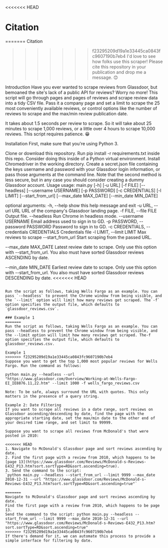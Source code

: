 <<<<<<< HEAD
# Citation
=======
Citation
>>>>>>> f23295209d19a1e33445ca0843fc9607190b7eb4
I'd love to see how folks use this scraper! Please cite this repository in your publication and drop me a message. 😊

Introduction
Have you ever wanted to scrape reviews from Glassdoor, but bemoaned the site's lack of a public API for reviews? Worry no more! This script will go through pages and pages of reviews and scrape review data into a tidy CSV file. Pass it a company page and set a limit to scrape the 25 most conveniently available reviews, or control options like the number of reviews to scrape and the max/min review publication date.

It takes about 1.5 seconds per review to scrape. So it will take about 25 minutes to scrape 1,000 reviews, or a little over 4 hours to scrape 10,000 reviews. This script requires patience. 😁

Installation
First, make sure that you're using Python 3.

Clone or download this repository.
Run pip install -r requirements.txt inside this repo. Consider doing this inside of a Python virtual environment.
Install Chromedriver in the working directory.
Create a secret.json file containing the keys username and password with your Glassdoor login information, or pass those arguments at the command line. Note that the second method is less secure, but in any case you should consider creating a dummy Glassdoor account.
Usage
usage: main.py [-h] [-u URL] [-f FILE] [--headless] [--username USERNAME]
               [-p PASSWORD] [-c CREDENTIALS] [-l LIMIT] [--start_from_url] 
               [--max_date MAX_DATE] [--min_date MIN_DATE]

optional arguments:
  -h, --help                                  show this help message and exit
  -u URL, --url URL                           URL of the company's Glassdoor landing page.
  -f FILE, --file FILE                        Output file.
  --headless                                  Run Chrome in headless mode.
  --username USERNAME                         Email address used to sign in to GD.
  -p PASSWORD, --password PASSWORD            Password to sign in to GD.
  -c CREDENTIALS, --credentials CREDENTIALS   Credentials file
  -l LIMIT, --limit LIMIT                     Max reviews to scrape
  --start_from_url                            Start scraping from the passed URL.
  
  --max_date MAX_DATE                         Latest review date to scrape. Only use this option
                                              with --start_from_url. You also must have sorted
                                              Glassdoor reviews ASCENDING by date.
                                              
  --min_date MIN_DATE                         Earliest review date to scrape. Only use this option
                                              with --start_from_url. You also must have sorted
                                              Glassdoor reviews DESCENDING by date.
<<<<<<< HEAD
```

Run the script as follows, taking Wells Fargo as an example. You can pass `--headless` to prevent the Chrome window from being visible, and the `--limit` option will limit how many reviews get scraped. The`-f` option specifies the output file, which defaults to `glassdoor_reviews.csv`.  

### Example 1
=======
Run the script as follows, taking Wells Fargo as an example. You can pass --headless to prevent the Chrome window from being visible, and the --limit option will limit how many reviews get scraped. The-f option specifies the output file, which defaults to glassdoor_reviews.csv.

Example 1
>>>>>>> f23295209d19a1e33445ca0843fc9607190b7eb4
Suppose you want to get the top 1,000 most popular reviews for Wells Fargo. Run the command as follows:

python main.py --headless --url "https://www.glassdoor.com/Overview/Working-at-Wells-Fargo-EI_IE8876.11,22.htm" --limit 1000 -f wells_fargo_reviews.csv

Note: To be safe, always surround the URL with quotes. This only matters in the presence of a query string.

Example 2: Date Filtering
If you want to scrape all reviews in a date range, sort reviews on Glassdoor ascending/descending by date, find the page with the appropriate starting date, set the max/min date to the other end of your desired time range, and set limit to 99999.

Suppose you want to scrape all reviews from McDonald's that were posted in 2010:

<<<<<<< HEAD
1. Navigate to McDonald's Glassdoor page and sort reviews ascending by date.
2. Find the first page with a review from 2010, which happens to be [page 13](https://www.glassdoor.com/Reviews/McDonald-s-Reviews-E432_P13.htm?sort.sortType=RD&sort.ascending=true).
3. Send the command to the script:
`python main.py --headless --start_from_url --limit 9999 --max_date 2010-12-31 --url "https://www.glassdoor.com/Reviews/McDonald-s-Reviews-E432_P13.htm?sort.sortType=RD&sort.ascending=true"`

=======
Navigate to McDonald's Glassdoor page and sort reviews ascending by date.
Find the first page with a review from 2010, which happens to be page 13.
Send the command to the script: python main.py --headless --start_from_url --limit 9999 --max_date 2010-12-31 --url "https://www.glassdoor.com/Reviews/McDonald-s-Reviews-E432_P13.htm?sort.sortType=RD&sort.ascending=true"
>>>>>>> f23295209d19a1e33445ca0843fc9607190b7eb4
If there's demand for it, we can automate this process to provide a simple interface for filtering by date.
